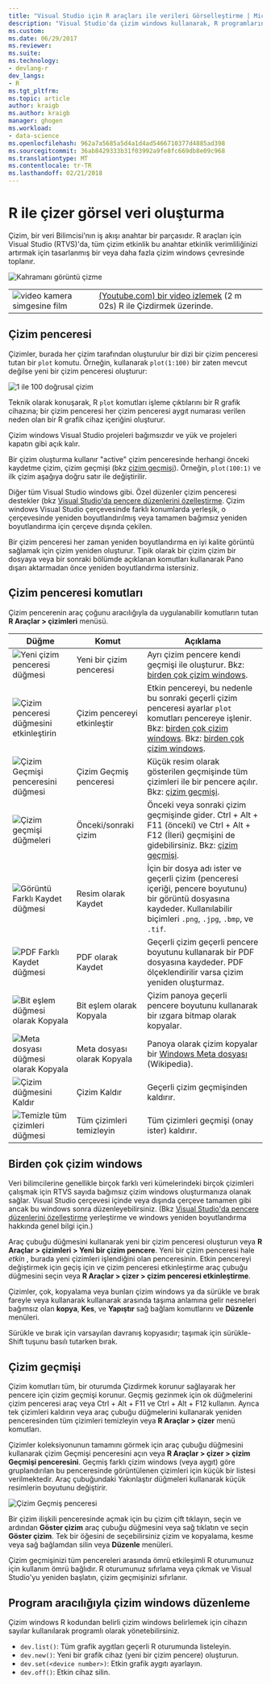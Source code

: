 ```yaml
---
title: "Visual Studio için R araçları ile verileri Görselleştirme | Microsoft Docs"
description: "Visual Studio'da çizim windows kullanarak, R programlarından verileri çizmek nasıl."
ms.custom: 
ms.date: 06/29/2017
ms.reviewer: 
ms.suite: 
ms.technology:
- devlang-r
dev_langs:
- R
ms.tgt_pltfrm: 
ms.topic: article
author: kraigb
ms.author: kraigb
manager: ghogen
ms.workload:
- data-science
ms.openlocfilehash: 962a7a5685a5d4a1d4ad5466710377d4885ad398
ms.sourcegitcommit: 36ab8429333b31f03992a9fe8fc669db8e09c968
ms.translationtype: MT
ms.contentlocale: tr-TR
ms.lasthandoff: 02/21/2018
---
```

# <a name="creating-visual-data-plots-with-r"></a>R ile çizer görsel veri oluşturma

Çizim, bir veri Bilimcisi'nın iş akışı anahtar bir parçasıdır. R araçları için Visual Studio (RTVS)'da, tüm çizim etkinlik bu anahtar etkinlik verimliliğinizi artırmak için tasarlanmış bir veya daha fazla çizim windows çevresinde toplanır.

![Kahramanı görüntü çizme](media/plotting-hero-image.png)

|   |   |
|---|---|
| ![video kamera simgesine film](../install/media/video-icon.png "bir videoyu izleyin") | [(Youtube.com) bir video izlemek](https://www.youtube.com/watch?v=ZTbKmz5RSgY) (2 m 02s) R ile Çizdirmek üzerinde. |

## <a name="the-plot-window"></a>Çizim penceresi

Çizimler, burada her çizim tarafından oluşturulur bir dizi bir çizim penceresi tutan bir `plot` komutu. Örneğin, kullanarak `plot(1:100)` bir zaten mevcut değilse yeni bir çizim penceresi oluşturur:

![1 ile 100 doğrusal çizim](media/plotting-1-to-100.png)

Teknik olarak konuşarak, R `plot` komutları işleme çıktılarını bir R grafik cihazına; bir çizim penceresi her çizim penceresi aygıt numarası verilen neden olan bir R grafik cihaz içeriğini oluşturur.

Çizim windows Visual Studio projeleri bağımsızdır ve yük ve projeleri kapatın gibi açık kalır.

Bir çizim oluşturma kullanır "active" çizim penceresinde herhangi önceki kaydetme çizim, çizim geçmişi (bkz [çizim geçmişi](#plot-history)). Örneğin, `plot(100:1)` ve ilk çizim aşağıya doğru satır ile değiştirilir.

Diğer tüm Visual Studio windows gibi. Özel düzenler çizim penceresi destekler (bkz [Visual Studio'da pencere düzenlerini özelleştirme](../ide/customizing-window-layouts-in-visual-studio.md). Çizim windows Visual Studio çerçevesinde farklı konumlarda yerleşik, o çerçevesinde yeniden boyutlandırılmış veya tamamen bağımsız yeniden boyutlandırma için çerçeve dışında çekilen. 

Bir çizim penceresi her zaman yeniden boyutlandırma en iyi kalite görüntü sağlamak için çizim yeniden oluşturur. Tipik olarak bir çizim çizim bir dosyaya veya bir sonraki bölümde açıklanan komutları kullanarak Pano dışarı aktarmadan önce yeniden boyutlandırma istersiniz.

## <a name="plot-window-commands"></a>Çizim penceresi komutları

Çizim pencerenin araç çoğunu aracılığıyla da uygulanabilir komutların tutan **R Araçlar > çizimleri** menüsü.

| Düğme | Komut | Açıklama | 
| --- | --- | --- |
| ![Yeni çizim penceresi düğmesi](media/plotting-toolbar-01-new-plot-window.png) | Yeni bir çizim penceresi | Ayrı çizim pencere kendi geçmişi ile oluşturur. Bkz: [birden çok çizim windows](#multiple-plot-windows). |
| ![Çizim penceresi düğmesini etkinleştirin](media/plotting-toolbar-02-activate-plot-window.png) | Çizim pencereyi etkinleştir | Etkin pencereyi, bu nedenle bu sonraki geçerli çizim penceresi ayarlar `plot` komutları pencereye işlenir. Bkz: [birden çok çizim windows](#multiple-plot-windows). Bkz: [birden çok çizim windows](#multiple-plot-windows). |
| ![Çizim Geçmişi penceresini düğmesi](media/plotting-toolbar-03-plot-history.png) | Çizim Geçmiş penceresi | Küçük resim olarak gösterilen geçmişinde tüm çizimleri ile bir pencere açılır. Bkz: [çizim geçmişi](#plot-history). |
| ![Çizim geçmişi düğmeleri](media/plotting-toolbar-04-plot-history-arrows.png) | Önceki/sonraki çizim |  Önceki veya sonraki çizim geçmişinde gider. Ctrl + Alt + F11 (önceki) ve Ctrl + Alt + F12 (İleri) geçmişini de gidebilirsiniz. Bkz: [çizim geçmişi](#plot-history). |
| ![Görüntü Farklı Kaydet düğmesi](media/plotting-toolbar-05-save-as-image.png)| Resim olarak Kaydet | İçin bir dosya adı ister ve geçerli çizim (penceresi içeriği, pencere boyutunu) bir görüntü dosyasına kaydeder. Kullanılabilir biçimleri `.png`, `.jpg`, `.bmp`, ve `.tif`. |
| ![PDF Farklı Kaydet düğmesi](media/plotting-toolbar-06-save-as-pdf.png)| PDF olarak Kaydet | Geçerli çizim geçerli pencere boyutunu kullanarak bir PDF dosyasına kaydeder. PDF ölçeklendirilir varsa çizim yeniden oluşturmaz. |
| ![Bit eşlem düğmesi olarak Kopyala](media/plotting-toolbar-07-copy-as-bitmap.png)| Bit eşlem olarak Kopyala | Çizim panoya geçerli pencere boyutunu kullanarak bir ızgara bitmap olarak kopyalar. | 
| ![Meta dosyası düğmesi olarak Kopyala](media/plotting-toolbar-08-copy-as-metafile.png)| Meta dosyası olarak Kopyala | Panoya olarak çizim kopyalar bir [Windows Meta dosyası](https://en.wikipedia.org/wiki/Windows_Metafile) (Wikipedia). | 
| ![Çizim düğmesini Kaldır](media/plotting-toolbar-09-remove-plot.png)| Çizim Kaldır | Geçerli çizim geçmişinden kaldırır. |
| ![Temizle tüm çizimleri düğmesi](media/plotting-toolbar-10-clear-all-plots.png) | Tüm çizimleri temizleyin | Tüm çizimleri geçmişi (onay ister) kaldırır. |

## <a name="multiple-plot-windows"></a>Birden çok çizim windows

Veri bilimcilerine genellikle birçok farklı veri kümelerindeki birçok çizimleri çalışmak için RTVS sayıda bağımsız çizim windows oluşturmanıza olanak sağlar. Visual Studio çerçevesi içinde veya dışında çerçeve tamamen gibi ancak bu windows sonra düzenleyebilirsiniz. (Bkz [Visual Studio'da pencere düzenlerini özelleştirme](../ide/customizing-window-layouts-in-visual-studio.md) yerleştirme ve windows yeniden boyutlandırma hakkında genel bilgi için.)

Araç çubuğu düğmesini kullanarak yeni bir çizim penceresi oluşturun veya **R Araçlar > çizimleri > Yeni bir çizim pencere**. Yeni bir çizim penceresi hale *etkin* , burada yeni çizimleri işlendiğini olan penceresinin. Etkin pencereyi değiştirmek için geçiş için ve çizim penceresi etkinleştirme araç çubuğu düğmesini seçin veya **R Araçlar > çizer > çizim penceresi etkinleştirme**.

Çizimler, çok, kopyalama veya bunları çizim windows ya da sürükle ve bırak fareyle veya kullanarak kullanarak arasında taşıma anlamına gelir nesneleri bağımsız olan **kopya**, **Kes**, ve **Yapıştır** sağ bağlam komutlarını ve **Düzenle** menüleri.

Sürükle ve bırak için varsayılan davranış kopyasıdır; taşımak için sürükle-Shift tuşunu basılı tutarken bırak.

## <a name="plot-history"></a>Çizim geçmişi

Çizim komutları tüm, bir oturumda Çizdirmek korunur sağlayarak her pencere için çizim geçmişi korunur. Geçmiş gezinmek için ok düğmelerini çizim penceresi araç veya Ctrl + Alt + F11 ve Ctrl + Alt + F12 kullanın. Ayrıca tek çizimleri kaldırın veya araç çubuğu düğmelerini kullanarak yeniden penceresinden tüm çizimleri temizleyin veya **R Araçlar > çizer** menü komutları.

Çizimler koleksiyonunun tamamını görmek için araç çubuğu düğmesini kullanarak çizim Geçmişi penceresini açın veya **R Araçlar > çizer > çizim Geçmişi penceresini**.
Geçmiş farklı çizim windows (veya aygıt) göre gruplandırılan bu penceresinde görüntülenen çizimleri için küçük bir listesi verilmektedir. Araç çubuğundaki Yakınlaştır düğmeleri kullanarak küçük resimlerin boyutunu değiştirir.

![Çizim Geçmiş penceresi](media/plotting-plot-history-window.png)

Bir çizim ilişkili penceresinde açmak için bu çizim çift tıklayın, seçin ve ardından **Göster çizim** araç çubuğu düğmesini veya sağ tıklatın ve seçin **Göster çizim**. Tek bir öğesini de seçebilirsiniz çizim ve kopyalama, kesme veya sağ bağlamdan silin veya **Düzenle** menüleri.

Çizim geçmişinizi tüm pencereleri arasında ömrü etkileşimli R oturumunuz için kullanım ömrü bağlıdır. R oturumunuz sıfırlama veya çıkmak ve Visual Studio'yu yeniden başlatın, çizim geçmişinizi sıfırlanır.

## <a name="programmatically-manipulating-plot-windows"></a>Program aracılığıyla çizim windows düzenleme

Çizim windows R kodundan belirli çizim windows belirlemek için cihazın sayılar kullanılarak programlı olarak yönetebilirsiniz. 

- `dev.list()`: Tüm grafik aygıtları geçerli R oturumunda listeleyin.
- `dev.new()`: Yeni bir grafik cihaz (yeni bir çizim pencere) oluşturun.
- `dev.set(<device number>)`: Etkin grafik aygıtı ayarlayın.
- `dev.off()`: Etkin cihaz silin.
